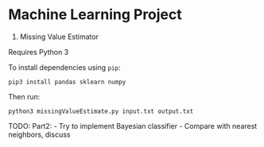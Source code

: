 # Machine Learning Project
 
1. Missing Value Estimator

Requires Python 3

To install dependencies using `pip`:

`pip3 install pandas sklearn numpy`

Then run:

`python3 missingValueEstimate.py input.txt output.txt`



TODO:
    Part2:
        - Try to implement Bayesian classifier
        - Compare with nearest neighbors, discuss
